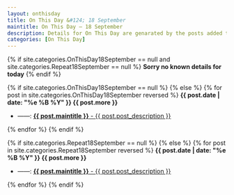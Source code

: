 ```yaml
---
layout: onthisday
title: On This Day &#124; 18 September
maintitle: On This Day — 18 September
description: Details for On This Day are genarated by the posts added to the website so the content is subject to changes/updates over time.
categories: [On This Day]
---
```


{% if site.categories.OnThisDay18September == null and site.categories.Repeat18September == null %}
<strong>Sorry no known details for today</strong>
{% endif %}

{% if site.categories.OnThisDay18September == null %}
{% else %}
{% for post in site.categories.OnThisDay18September reversed %}
<strong>{{ post.date | date: "%e %B %Y" }} {{ post.more }}</strong>
<ul>
<li> ——: <a href="{{ post.url }}"><strong>{{ post.maintitle }}</strong> - {{ post.post_description }}</a></li>
</ul>
{% endfor %}
{% endif %}

{% if site.categories.Repeat18September == null %}
{% else %}
{% for post in site.categories.Repeat18September reversed %}
<strong>{{ post.date | date: "%e %B %Y" }} {{ post.more }}</strong>
<ul>
<li> ——: <a href="{{ post.url }}"><strong>{{ post.maintitle }}</strong> - {{ post.post_description }}</a></li>
</ul>
{% endfor %}
{% endif %}
